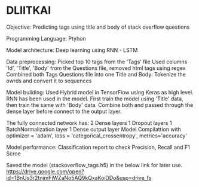 # DLIITKAI
Objective: Predicting tags using title and body of stack overflow questions

Programming Language: Ptyhon

Model architecture: Deep learning using RNN - LSTM

Data preprocessing:
Picked top 10 tags from the 'Tags' file
Used columns 'Id', 'Title', 'Body' from the Questions file, removed html tags using regex
Combined both Tags Questions file into one
Title and Body: Tokenize the owrds and convert it to sequences

Model building:
Used  Hybrid model in TensorFlow using Keras as high level. RNN has been used in the model. First train the model using 'Title' data, then train the same with 'Body' data. Combine both and passed through the dense layer before connect to the output layer.

The fully connected network has:
2 Dense layers
1 Dropout layers
1 BatchNormalization layer
1 Dense output layer Model Compilattion with optimizer = 'adam', loss = 'categorical_crossentropy', metrics='accuracy'

Model performance:
Classification report to check Precision, Recall and F1 Scroe

Saved the model (stackoverflow_tags.h5) in the below link for later use.
https://drive.google.com/open?id=1BnUs3r2tnjmFjWZaNo5AQ9kQxaKoiDDo&usp=drive_fs
